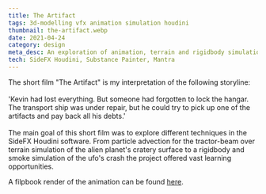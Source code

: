 ```yaml
---
title: The Artifact
tags: 3d-modelling vfx animation simulation houdini
thumbnail: the-artifact.webp
date: 2021-04-24
category: design
meta_desc: An exploration of animation, terrain and rigidbody simulation in Houdini
tech: SideFX Houdini, Substance Painter, Mantra
---
```

The short film "The Artifact" is my interpretation of the following storyline:
<br></br>
'Kevin had lost everything. But someone had forgotten to lock the hangar. The transport ship was under repair, but he could try to pick up one of the artifacts and pay back all his debts.'
<br></br>
The main goal of this short film was to explore different techniques in the SideFX Houdini software.
From particle advection for the tractor-beam over terrain simulation of the alien planet's cratery surface to a rigidbody and smoke simulation of the ufo's crash the project offered vast learning opportunities.

A filpbook render of the animation can be found [here](https://youtu.be/RqPJx0X0gzA).
